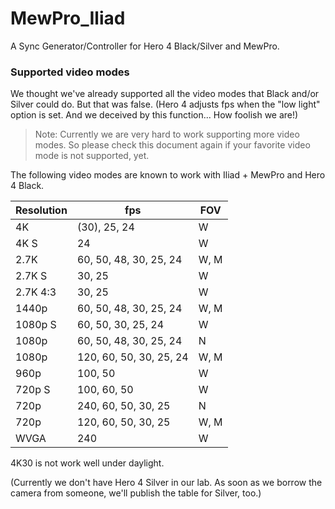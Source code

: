 # MewPro_Iliad
A Sync Generator/Controller for Hero 4 Black/Silver and MewPro.

### Supported video modes

We thought we've already supported all the video modes that Black and/or Silver could do. But that was false. (Hero 4 adjusts fps when the "low light" option is set. And we deceived by this function... How foolish we are!)

>Note: Currently we are very hard to work supporting more video modes. So please check this document again if your favorite video mode is not supported, yet.

The following video modes are known to work with Iliad + MewPro and Hero 4 Black.

| Resolution | fps | FOV |
| ---------- | -------- | --- |
| 4K         | (30), 25, 24 | W   |
| 4K S       | 24 | W |
| 2.7K       | 60, 50, 48, 30, 25, 24 | W, M|
| 2.7K S     | 30, 25 | W |
| 2.7K 4:3   | 30, 25 | W |
| 1440p      | 60, 50, 48, 30, 25, 24 | W, M |
| 1080p S    | 60, 50, 30, 25, 24 | W |
| 1080p      | 60, 50, 48, 30, 25, 24 | N |
| 1080p      | 120, 60, 50, 30, 25, 24 | W, M |
| 960p       | 100, 50 | W |
| 720p S     | 100, 60, 50    | W |
| 720p       | 240, 60, 50, 30, 25   | N |
| 720p       | 120, 60, 50, 30, 25 | W, M |
| WVGA       | 240    | W |

4K30 is not work well under daylight.

(Currently we don't have Hero 4 Silver in our lab. As soon as we borrow the camera from someone, we'll publish the table for Silver, too.)